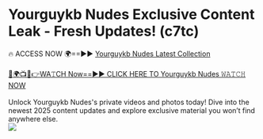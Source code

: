 # Yourguykb Nudes Exclusive Content Leak - Fresh Updates! (c7tc)

🔥 ACCESS NOW 🌍==►► <a href="https://tinyurl.com/yc657z5k" rel="nofollow">Yourguykb Nudes Latest Collection</a>
<br><br>
[🔴🌍📺📱👉WA𝚃CH Now==►► CLICK HERE TO Yourguykb Nudes 𝚆𝙰𝚃𝙲𝙷 NOW](https://tinyurl.com/yc657z5k)
<br><br>
Unlock Yourguykb Nudes's private videos and photos today! Dive into the newest 2025 content updates and explore exclusive material you won’t find anywhere else.
<br>
<a href="https://tinyurl.com/yc657z5k" rel="nofollow" data-target="animated-image.originalLink"><img src="https://camo.githubusercontent.com/8a4f000d20f83aca3bf7ec5f350d767afa0574a8a352519fd8cfa583a6f93a33/68747470733a2f2f692e696d6775722e636f6d2f644a486b345a712e676966" data-canonical-src="https://i.imgur.com/dJHk4Zq.gif" style="max-width: 100%; display: inline-block;" data-target="animated-image.originalImage"></a>
<br>
